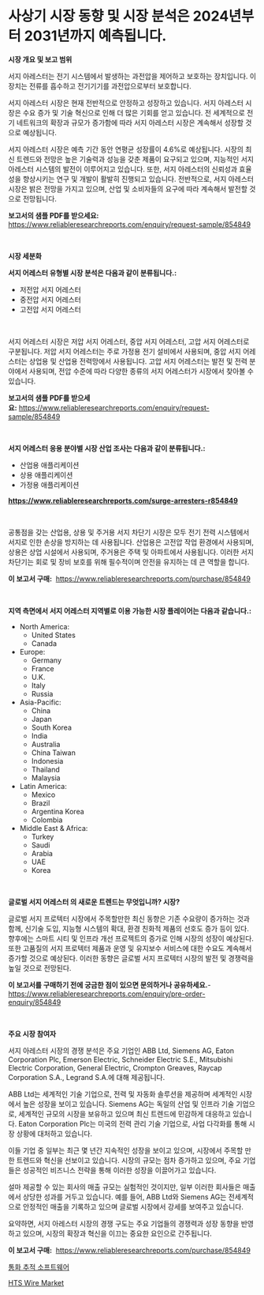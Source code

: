 <p><h1>사상기 시장 동향 및 시장 분석은 2024년부터 2031년까지 예측됩니다.</h1></p><p><strong>시장 개요 및 보고 범위</strong></p>
<p><p>서지 아레스터는 전기 시스템에서 발생하는 과전압을 제어하고 보호하는 장치입니다. 이 장치는 전류를 흡수하고 전기기기를 과전압으로부터 보호합니다.</p><p>서지 아레스터 시장은 현재 전반적으로 안정하고 성장하고 있습니다. 서지 아레스터 시장은 수요 증가 및 기술 혁신으로 인해 더 많은 기회를 얻고 있습니다. 전 세계적으로 전기 네트워크의 확장과 규모가 증가함에 따라 서지 아레스터 시장은 계속해서 성장할 것으로 예상됩니다.</p><p>서지 아레스터 시장은 예측 기간 동안 연평균 성장률이 4.6%로 예상됩니다. 시장의 최신 트렌드와 전망은 높은 기술력과 성능을 갖춘 제품이 요구되고 있으며, 지능적인 서지 아레스터 시스템의 발전이 이루어지고 있습니다. 또한, 서지 아레스터의 신뢰성과 효율성을 향상시키는 연구 및 개발이 활발히 진행되고 있습니다. 전반적으로, 서지 아레스터 시장은 밝은 전망을 가지고 있으며, 산업 및 소비자들의 요구에 따라 계속해서 발전할 것으로 전망됩니다.</p></p>
<p><strong>보고서의 샘플 PDF를 받으세요:</strong> <a href="https://www.reliableresearchreports.com/enquiry/request-sample/854849">https://www.reliableresearchreports.com/enquiry/request-sample/854849</a></p>
<p>&nbsp;</p>
<p><strong>시장 세분화</strong></p>
<p><strong>서지 어레스터 유형별 시장 분석은 다음과 같이 분류됩니다.:</strong></p>
<p><ul><li>저전압 서지 어레스터</li><li>중전압 서지 어레스터</li><li>고전압 서지 어레스터</li></ul></p>
<p>&nbsp;</p>
<p><p>서지 어레스터 시장은 저압 서지 어레스터, 중압 서지 어레스터, 고압 서지 어레스터로 구분됩니다. 저압 서지 어레스터는 주로 가정용 전기 설비에서 사용되며, 중압 서지 어레스터는 상업용 및 산업용 전력망에서 사용됩니다. 고압 서지 어레스터는 발전 및 전력 분야에서 사용되며, 전압 수준에 따라 다양한 종류의 서지 어레스터가 시장에서 찾아볼 수 있습니다.</p></p>
<p><strong>보고서의 샘플 PDF를 받으세요:</strong>&nbsp;<a href="https://www.reliableresearchreports.com/enquiry/request-sample/854849">https://www.reliableresearchreports.com/enquiry/request-sample/854849</a></p>
<p>&nbsp;</p>
<p><strong> 서지 어레스터 응용 분야별 시장 산업 조사는 다음과 같이 분류됩니다.:</strong></p>
<p><ul><li>산업용 애플리케이션</li><li>상용 애플리케이션</li><li>가정용 애플리케이션</li></ul></p>
<p><strong><a href="https://www.reliableresearchreports.com/surge-arresters-r854849">https://www.reliableresearchreports.com/surge-arresters-r854849</a></strong></p>
<p>&nbsp;</p>
<p><p>공통점을 갖는 산업용, 상용 및 주거용 서지 차단기 시장은 모두 전기 전력 시스템에서 서지로 인한 손상을 방지하는 데 사용됩니다. 산업용은 고전압 작업 환경에서 사용되며, 상용은 상업 시설에서 사용되며, 주거용은 주택 및 아파트에서 사용됩니다. 이러한 서지 차단기는 회로 및 장비 보호를 위해 필수적이며 안전을 유지하는 데 큰 역할을 합니다.</p></p>
<p><strong>이 보고서 구매:</strong>&nbsp; <a href="https://www.reliableresearchreports.com/purchase/854849">https://www.reliableresearchreports.com/purchase/854849</a></p>
<p>&nbsp;</p>
<p><strong>지역 측면에서 서지 어레스터 지역별로 이용 가능한 시장 플레이어는 다음과 같습니다.:</strong></p>
<p><ul>
    <li>
        North America:
        <ul>
            <li>United States</li>
            <li>Canada</li>
        </ul>
    </li>
    <li>
        Europe:
        <ul>
            <li>Germany</li>
            <li>France</li>
            <li>U.K.</li>
            <li>Italy</li>
            <li>Russia</li>
        </ul>
    </li>
    <li>
        Asia-Pacific:
        <ul>
            <li>China</li>
            <li>Japan</li>
            <li>South Korea</li>
            <li>India</li>
            <li>Australia</li>
            <li>China Taiwan</li>
            <li>Indonesia</li>
            <li>Thailand</li>
            <li>Malaysia</li>
        </ul>
    </li>
    <li>
        Latin America:
        <ul>
            <li>Mexico</li>
            <li>Brazil</li>
            <li>Argentina Korea</li>
            <li>Colombia</li>
        </ul>
    </li>
    <li>
        Middle East & Africa:
        <ul>
            <li>Turkey</li>
            <li>Saudi</li>
            <li>Arabia</li>
            <li>UAE</li>
            <li>Korea</li>
        </ul>
    </li>
    </ul></p>
<p>&nbsp;</p>
<p><strong>글로벌 서지 어레스터 의 새로운 트렌드는 무엇입니까? 시장?</strong></p>
<p><p>글로벌 서지 프로텍터 시장에서 주목할만한 최신 동향은 기존 수요량이 증가하는 것과 함께, 신기술 도입, 지능형 시스템의 확대, 환경 친화적 제품의 선호도 증가 등이 있다. 향후에는 스마트 시티 및 인프라 개선 프로젝트의 증가로 인해 시장의 성장이 예상된다. 또한 고품질의 서지 프로텍터 제품과 운영 및 유지보수 서비스에 대한 수요도 계속해서 증가할 것으로 예상된다. 이러한 동향은 글로벌 서지 프로텍터 시장의 발전 및 경쟁력을 높일 것으로 전망된다.</p></p>
<p><strong>이 보고서를 구매하기 전에 궁금한 점이 있으면 문의하거나 공유하세요.</strong>- <a href="https://www.reliableresearchreports.com/enquiry/pre-order-enquiry/854849">https://www.reliableresearchreports.com/enquiry/pre-order-enquiry/854849</a></p>
<p>&nbsp;</p>
<p><strong>주요 시장 참여자</strong></p>
<p><p>서지 아레스터 시장의 경쟁 분석은 주요 기업인 ABB Ltd, Siemens AG, Eaton Corporation Plc, Emerson Electric, Schneider Electric S.E., Mitsubishi Electric Corporation, General Electric, Crompton Greaves, Raycap Corporation S.A., Legrand S.A.에 대해 제공됩니다.</p><p>ABB Ltd는 세계적인 기술 기업으로, 전력 및 자동화 솔루션을 제공하며 세계적인 시장에서 높은 성장을 보이고 있습니다. Siemens AG는 독일의 산업 및 인프라 기술 기업으로, 세계적인 규모의 시장을 보유하고 있으며 최신 트렌드에 민감하게 대응하고 있습니다. Eaton Corporation Plc는 미국의 전력 관리 기술 기업으로, 사업 다각화를 통해 시장 상황에 대처하고 있습니다.</p><p>이들 기업 중 일부는 최근 몇 년간 지속적인 성장을 보이고 있으며, 시장에서 주목할 만한 트렌드와 혁신을 선보이고 있습니다. 시장의 규모는 점차 증가하고 있으며, 주요 기업들은 성공적인 비즈니스 전략을 통해 이러한 성장을 이끌어가고 있습니다.</p><p>설마 제공할 수 있는 회사의 매출 규모는 실험적인 것이지만, 일부 이러한 회사들은 매출에서 상당한 성과를 거두고 있습니다. 예를 들어, ABB Ltd와 Siemens AG는 전세계적으로 안정적인 매출을 기록하고 있으며 글로벌 시장에서 강세를 보여주고 있습니다.</p><p>요약하면, 서지 아레스터 시장의 경쟁 구도는 주요 기업들의 경쟁력과 성장 동향을 반영하고 있으며, 시장의 확장과 혁신을 이끄는 중요한 요인으로 간주됩니다.</p></p>
<p><strong>이 보고서 구매:</strong>&nbsp;&nbsp;<a href="https://www.reliableresearchreports.com/purchase/854849">https://www.reliableresearchreports.com/purchase/854849</a></p>
<p><p><a href="https://medium.com/@raisin7568/%EC%BD%9C-%ED%8A%B8%EB%9E%98%ED%82%B9-%EC%86%8C%ED%94%84%ED%8A%B8%EC%9B%A8%EC%96%B4-%EC%8B%9C%EC%9E%A5-%EB%B6%84%EC%84%9D-%EA%B8%80%EB%A1%9C%EB%B2%8C-%EC%82%B0%EC%97%85-%EC%A0%84%EB%A7%9D-%EB%B0%8F-%EC%98%88%EC%B8%A1-2024%EB%85%84%EB%B6%80%ED%84%B0-2031%EB%85%84-01e9fa1a581c">통화 추적 소프트웨어</a></p><p><a href="https://fearless-okapi-6c8.notion.site/HTS-Wire-Market-Centers-on-Aspects-such-as-Market-Growth-Market-Share-Market-Opportunity-and-Proj-fcfe32efce404d1ba083c099302614b2">HTS Wire Market</a></p></p>